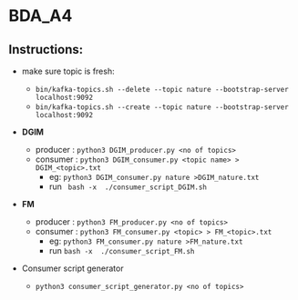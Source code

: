# BDA_A4

## Instructions:

* make sure topic is fresh:
    * ```bin/kafka-topics.sh --delete --topic nature --bootstrap-server localhost:9092```
    * ``` bin/kafka-topics.sh --create --topic nature --bootstrap-server localhost:9092 ```
    
* **DGIM**
    * producer : ```python3 DGIM_producer.py <no of topics>``` 
    * consumer : ```python3 DGIM_consumer.py <topic name> > DGIM_<topic>.txt```
        * eg: ```python3 DGIM_consumer.py nature >DGIM_nature.txt```
        * run  ``` bash -x  ./consumer_script_DGIM.sh```


* **FM** 
    * producer : ```python3 FM_producer.py <no of topics>```
    * consumer : ```python3 FM_consumer.py <topic> > FM_<topic>.txt```
        * eg: ```python3 FM_consumer.py nature >FM_nature.txt```
        * run ``` bash -x  ./consumer_script_FM.sh ```

* Consumer script generator
    * ``` python3 consumer_script_generator.py <no of topics> ```
    